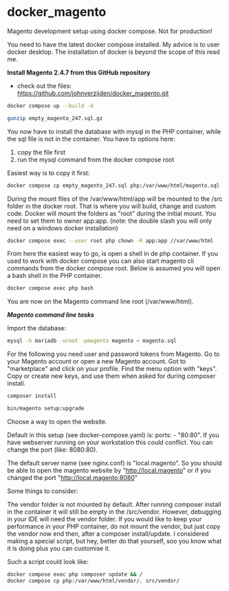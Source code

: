 # docker_magento
Magento development setup using docker compose. Not for production!

You need to have the latest docker compose installed. 
My advice is to user docker desktop. The installation 
of docker is beyond the scope of this read me.

**Install Magento 2.4.7 from this GitHub repository**
- check out the files: https://github.com/johnverzijden/docker_magento.git
```bash
docker compose up --build -d
```
```bash
gunzip empty_magento_247.sql.gz
```

You now have to install the database with mysql in the PHP container,
while the sql file is not in the container. You have to options here: 
1. copy the file first
2. run the mysql command from the docker compose root

Easiest way is to copy it first:
```bash
docker compose cp empty_magento_247.sql php:/var/www/html/magento.sql
```
During the mount files of the /var/www/html/app will be mounted to the
/src folder in the docker root. That is where you will build, change and
custom code. Docker will mount the folders as "root" during the initial 
mount. You need to set them to owner app:app. (note: the double slash you 
will only need on a windows docker installation)
```bash
docker compose exec --user root php chown -R app:app //var/www/html
```

From here the easiest way to go, is open a shell in de php container. 
If you used to work with docker compose you can also start magento cli commands 
from the docker compose root. Below is assumed you will open a bash shell in 
the PHP container.

```bash
docker compose exec php bash
```

You are now on the Magento command line root (/var/www/html).

***Magento command line tasks***

Import the database:
```bash
mysql -h mariadb -uroot -pmagento magento < magento.sql
```

For the following you need user and password tokens from Magento. 
Go to your Magento account or open a new Magento account. Got to
"marketplace" and click on your profile. Find the menu option with
"keys". Copy or create new keys, and use them when asked for during 
composer install.
```bash
composer install
```
```bash
bin/magento setup:upgrade
```

Choose a way to open the website. 

Default in this setup
(see docker-compose.yaml) is: ports: - "80:80". If you have webserver running
on your workstation this could conflict. You can change
the port (like: 8080:80).

The default server name (see nginx.conf) is "local.magento".
So you should be able to open the magento website by
"http://local.magento" or if you changed the port "http://local.magento:8080"

Some things to consider:

The vendor folder is not mounted by default. After running composer install
in the container it will still be empty in the /src/vendor. However, debugging 
in your IDE will need the vendor folder. If you would like to keep your
performance in your PHP container, do not mount the vendor, but just copy
the vendor now end then, after a composer install/update. I considered making
a special script, but hey, better do that yourself, soo you know what it
is doing plus you can customise it.

Such a script could look like:
```bash
docker compose exec php composer update && /
docker compose cp php:/var/www/html/vendor/. src/vendor/
```

